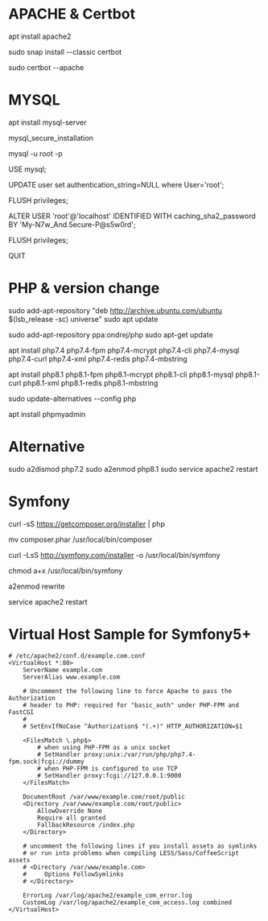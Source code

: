 # APACHE & Certbot

apt install apache2 

sudo snap install --classic certbot

sudo certbot --apache

# MYSQL

apt install mysql-server

mysql_secure_installation

mysql -u root -p

USE mysql;

UPDATE user set authentication_string=NULL where User='root';

FLUSH privileges;

ALTER USER 'root'@'localhost' IDENTIFIED WITH caching_sha2_password BY 'My-N7w_And.5ecure-P@s5w0rd';

FLUSH privileges;

QUIT
 
# PHP & version change

sudo add-apt-repository "deb http://archive.ubuntu.com/ubuntu $(lsb_release -sc) universe"
sudo apt update

sudo add-apt-repository ppa:ondrej/php
sudo apt-get update 

apt install php7.4 php7.4-fpm php7.4-mcrypt php7.4-cli php7.4-mysql php7.4-curl php7.4-xml php7.4-redis php7.4-mbstring

apt install php8.1 php8.1-fpm php8.1-mcrypt php8.1-cli php8.1-mysql php8.1-curl php8.1-xml php8.1-redis php8.1-mbstring

sudo update-alternatives --config php

apt install phpmyadmin

 
# Alternative 

sudo a2dismod php7.2
sudo a2enmod php8.1
sudo service apache2 restart


# Symfony 

curl -sS https://getcomposer.org/installer | php

mv composer.phar /usr/local/bin/composer 

curl -LsS http://symfony.com/installer -o /usr/local/bin/symfony

chmod a+x /usr/local/bin/symfony

a2enmod rewrite

service apache2 restart


# Virtual Host Sample for Symfony5+

```
# /etc/apache2/conf.d/example.com.conf
<VirtualHost *:80>
    ServerName example.com
    ServerAlias www.example.com

    # Uncomment the following line to force Apache to pass the Authorization
    # header to PHP: required for "basic_auth" under PHP-FPM and FastCGI
    #
    # SetEnvIfNoCase ^Authorization$ "(.+)" HTTP_AUTHORIZATION=$1

    <FilesMatch \.php$>
        # when using PHP-FPM as a unix socket
        # SetHandler proxy:unix:/var/run/php/php7.4-fpm.sock|fcgi://dummy
        # when PHP-FPM is configured to use TCP
        # SetHandler proxy:fcgi://127.0.0.1:9000
    </FilesMatch>

    DocumentRoot /var/www/example.com/root/public
    <Directory /var/www/example.com/root/public>
        AllowOverride None
        Require all granted
        FallbackResource /index.php
    </Directory>

    # uncomment the following lines if you install assets as symlinks
    # or run into problems when compiling LESS/Sass/CoffeeScript assets
    # <Directory /var/www/example.com>
    #     Options FollowSymlinks
    # </Directory>

    ErrorLog /var/log/apache2/example_com_error.log
    CustomLog /var/log/apache2/example_com_access.log combined
</VirtualHost>
```

